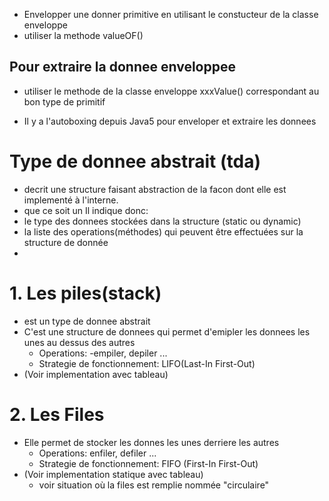
- Envelopper une donner primitive en utilisant le constucteur de la classe enveloppe
- utiliser la methode valueOF()

## Pour extraire la donnee enveloppee
- utiliser le methode de la classe enveloppe xxxValue() correspondant au bon type de primitif

- Il y a l'autoboxing depuis Java5 pour enveloper et extraire les donnees

# Type de donnee abstrait (tda)
- decrit une structure faisant abstraction de la facon dont elle est implementé à l'interne.
- que ce soit un 
Il indique donc:
- le type des donnees stockées dans la structure (static ou dynamic)
- la liste des operations(méthodes) qui peuvent être effectuées sur la structure de donnée
- 
# 1. Les piles(stack) 
  - est un type de donnee abstrait 
  - C'est une structure de donnees qui permet d'emipler les donnees les unes au dessus des autres 
    - Operations: -empiler, depiler ...
    - Strategie de fonctionnement: LIFO(Last-In First-Out)
  - (Voir implementation avec tableau)
# 2. Les Files
  - Elle permet de stocker les donnes les unes derriere les autres
    - Operations: enfiler, defiler ...
    - Strategie de fonctionnement: FIFO (First-In First-Out)
  - (Voir implementation statique avec tableau)
    - voir situation où la files est remplie nommée "circulaire"
